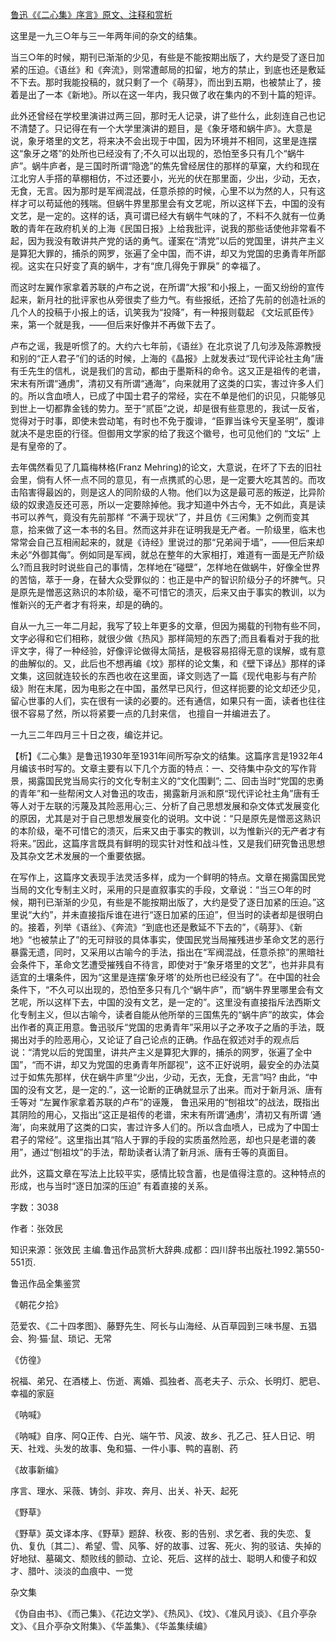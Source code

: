[鲁迅《《二心集》序言》原文、注释和赏析](https://www.vrrw.net/wx/9622.html)

这里是一九三○年与三一年两年间的杂文的结集。

当三○年的时候，期刊已渐渐的少见，有些是不能按期出版了，大约是受了逐日加紧的压迫。《语丝》和《奔流》，则常遭邮局的扣留，地方的禁止，到底也还是敷延不下去。那时我能投稿的，就只剩了一个《萌芽》，而出到五期，也被禁止了，接着是出了一本《新地》。所以在这一年内，我只做了收在集内的不到十篇的短评。

此外还曾经在学校里演讲过两三回，那时无人记录，讲了些什么，此刻连自己也记不清楚了。只记得在有一个大学里演讲的题目，是《象牙塔和蜗牛庐》。大意是说，象牙塔里的文艺，将来决不会出现于中国，因为环境并不相同，这里是连摆这“象牙之塔”的处所也已经没有了;不久可以出现的，恐怕至多只有几个“蜗牛庐”。蜗牛庐者，是三国时所谓“隐逸”的焦先曾经居住的那样的草窠，大约和现在江北穷人手搭的草棚相仿，不过还要小，光光的伏在那里面，少出，少动，无衣，无食，无言。因为那时是军阀混战，任意杀掠的时候，心里不以为然的人，只有这样才可以苟延他的残喘。但蜗牛界里那里会有文艺呢，所以这样下去，中国的没有文艺，是一定的。这样的话，真可谓已经大有蜗牛气味的了，不料不久就有一位勇敢的青年在政府机关的上海《民国日报》上给我批评，说我的那些话使他非常看不起，因为我没有敢讲共产党的话的勇气。谨案在“清党”以后的党国里，讲共产主义是算犯大罪的，捕杀的网罗，张遍了全中国，而不讲，却又为党国的忠勇青年所鄙视。这实在只好变了真的蜗牛，才有“庶几得免于罪戾” 的幸福了。

而这时左翼作家拿着苏联的卢布之说，在所谓“大报”和小报上，一面又纷纷的宣传起来，新月社的批评家也从旁很卖了些力气。有些报纸，还拾了先前的创造社派的几个人的投稿于小报上的话，讥笑我为“投降”，有一种报则载起 《文坛贰臣传》 来，第一个就是我，——但后来好像并不再做下去了。

卢布之谣，我是听惯了的。大约六七年前，《语丝》在北京说了几句涉及陈源教授和别的“正人君子”们的话的时候，上海的《晶报》上就发表过“现代评论社主角”唐有壬先生的信札，说是我们的言动，都由于墨斯科的命令。这又正是祖传的老谱，宋末有所谓“通虏”，清初又有所谓“通海”，向来就用了这类的口实，害过许多人们的。所以含血喷人，已成了中国士君子的常经，实在不单是他们的识见，只能够见到世上一切都靠金钱的势力。至于“贰臣”之说，却是很有些意思的，我试一反省，觉得对于时事，即使未尝动笔，有时也不免于腹诽，“臣罪当诛兮天皇圣明”，腹诽就决不是忠臣的行径。但御用文学家的给了我这个徽号，也可见他们的 “文坛” 上是有皇帝的了。

去年偶然看见了几篇梅林格(Franz Mehring)的论文，大意说，在坏了下去的旧社会里，倘有人怀一点不同的意见，有一点携贰的心思，是一定要大吃其苦的。而攻击陷害得最凶的，则是这人的同阶级的人物。他们以为这是最可恶的叛逆，比异阶级的奴隶造反还可恶，所以一定要除掉他。我才知道中外古今，无不如此，真是读书可以养气，竟没有先前那样 “不满于现状”了，并且仿《三闲集》之例而变其意，拾来做了这一本书的名目。然而这并非在证明我是无产者。一阶级里，临末也常常会自己互相闹起来的，就是《诗经》里说过的那“兄弟阋于墙”，——但后来却未必“外御其侮”。例如同是军阀，就总在整年的大家相打，难道有一面是无产阶级么?而且我时时说些自己的事情，怎样地在“碰壁”，怎样地在做蜗牛，好像全世界的苦恼，萃于一身，在替大众受罪似的：也正是中产的智识阶级分子的坏脾气。只是原先是憎恶这熟识的本阶级，毫不可惜它的溃灭，后来又由于事实的教训，以为惟新兴的无产者才有将来，却是的确的。

自从一九三一年二月起，我写了较上年更多的文章，但因为揭载的刊物有些不同，文字必得和它们相称，就很少做《热风》那样简短的东西了;而且看看对于我的批评文字，得了一种经验，好像评论做得太简括，是极容易招得无意的误解，或有意的曲解似的。又，此后也不想再编《坟》那样的论文集，和《壁下译丛》那样的译文集，这回就连较长的东西也收在这里面，译文则选了一篇《现代电影与有产阶级》附在末尾，因为电影之在中国，虽然早已风行，但这样扼要的论文却还少见，留心世事的人们，实在很有一读的必要的。还有通信，如果只有一面，读者也往往很不容易了然，所以将紧要一点的几封来信， 也擅自一并编进去了。

一九三二年四月三十日之夜，编讫并记。



【析】《二心集》是鲁迅1930年至1931年间所写杂文的结集。这篇序言是1932年4月编该书时写的。文章主要有以下几个方面的特点：一、交待集中杂文的写作背景，揭露国民党当局实行的文化专制主义的“文化围剿”; 二、回击当时“党国的忠勇的青年”和一些帮闲文人对鲁迅的攻击，揭露新月派和原“现代评论社主角”唐有壬等人对于左联的污蔑及其险恶用心;三、分析了自己思想发展和杂文体式发展变化的原因，尤其是对于自己思想发展变化的说明。文中说：“只是原先是憎恶这熟识的本阶级，毫不可惜它的溃灭，后来又由于事实的教训，以为惟新兴的无产者才有将来。”因此，这篇序言既具有鲜明的现实针对性和战斗性，又是我们研究鲁迅思想及其杂文艺术发展的一个重要依据。

在写作上，这篇序文表现手法灵活多样，成为一个鲜明的特点。文章在揭露国民党当局的文化专制主义时，采用的只是直叙事实的手段，文章说：“当三○年的时候，期刊已渐渐的少见，有些是不能按期出版了，大约是受了逐日加紧的压迫。”这里说“大约”，并未直接指斥谁在进行“逐日加紧的压迫”，但当时的读者却是很明白的。接着，列举《语丝》、《奔流》“到底也还是敷延不下去的”，《萌芽》、《新地》“也被禁止了”的无可辩驳的具体事实，使国民党当局摧残进步革命文艺的恶行暴露无遗，同时，又采用以古喻今的手法，指出在“军阀混战，任意杀掠”的黑暗社会条件下，革命文艺遭受摧残自不待言，即使对于“象牙塔里的文艺”，也并非具有适宜的土壤条件，因为“这里是连摆‘象牙塔’的处所也已经没有了”。在中国的社会条件下，“不久可以出现的，恐怕至多只有几个“蜗牛庐”，而“蜗牛界里哪里会有文艺呢，所以这样下去，中国的没有文艺，是一定的”。这里没有直接指斥法西斯文化专制主义，但以古喻今，读者自能从他所举的三国焦先的“蜗牛庐”的故实，体会出作者的真正用意。鲁迅驳斥“党国的忠勇青年”采用以子之矛攻子之盾的手法，既揭出对手的险恶用心，又论证了自己论点的正确。作品在叙述对手的观点后说：“清党以后的党国里，讲共产主义是算犯大罪的，捕杀的网罗，张遍了全中国”，“而不讲，却又为党国的忠勇青年所鄙视”，这不正好说明，最安全的办法莫过于如焦先那样，伏在蜗牛庐里“少出，少动，无衣，无食，无言”吗? 由此，“中国的没有文艺，是一定的.”，这一论断的正确就显示了出来。而对于新月派、唐有壬等对 “左翼作家拿着苏联的卢布”的诬篾， 鲁迅采用的“刨祖坟”的战法，既指出其阴险的用心，又指出“这正是祖传的老谱，宋末有所谓‘通虏’，清初又有所谓 ‘通海’，向来就用了这类的口实，害过许多人们的。所以含血喷人，已成为了中国士君子的常经”。这里指出其“陷人于罪的手段的实质虽然险恶，却也只是老谱的袭用”，通过“刨祖坟”的手法，帮助读者认清了新月派、唐有壬等的真面目。

此外，这篇文章在写法上比较平实，感情比较含蓄，也是值得注意的。这种特点的形成，也与当时“逐日加深的压迫” 有着直接的关系。

字数：3038

作者：张效民

知识来源：张效民 主编.鲁迅作品赏析大辞典.成都：四川辞书出版社.1992.第550-551页.

鲁迅作品全集鉴赏

《朝花夕拾》

范爱农、《二十四孝图》、藤野先生、阿长与山海经、从百草园到三味书屋、五猖会、狗·猫·鼠、琐记、无常

《仿徨》

祝福、弟兄、在酒楼上、伤逝、离婚、孤独者、高老夫子、示众、长明灯、肥皂、幸福的家庭

《呐喊》

《呐喊》自序、阿Q正传、白光、端午节、风波、故乡、孔乙己、狂人日记、明天、社戏、头发的故事、兔和猫、一件小事、鸭的喜剧、药

《故事新编》

序言、理水、采薇、铸剑、非攻、奔月、出关、补天、起死

《野草》

《野草》英文译本序、《野草》题辞、秋夜、影的告别、求乞者、我的失恋、复仇、复仇〔其二〕、希望、雪、风筝、好的故事、过客、死火、狗的驳诘、失掉的好地狱、墓碣文、颓败线的颤动、立论、死后、这样的战士、聪明人和傻子和奴才、腊叶、淡淡的血痕中、一觉

杂文集

《伪自由书》、《而己集》、《花边文学》、《热风》、《坟》、《准风月谈》、《且介亭杂文》、《且介亭杂文附集》、《华盖集》、《华盖集续编》

